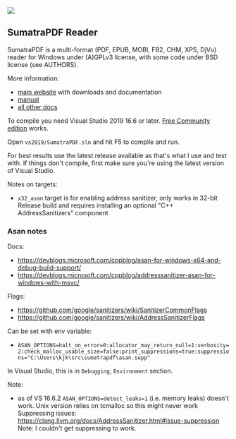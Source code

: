 ![](https://github.com/sumatrapdfreader/sumatrapdf/workflows/Build/badge.svg)

## SumatraPDF Reader

SumatraPDF is a multi-format (PDF, EPUB, MOBI, FB2, CHM, XPS, DjVu) reader
for Windows under (A)GPLv3 license, with some code under BSD license (see
AUTHORS).

More information:
* [main website](https://www.sumatrapdfreader.org) with downloads and documentation
* [manual](https://www.sumatrapdfreader.org/manual.html)
* [all other docs](https://www.sumatrapdfreader.org/docs/SumatraPDF-documentation-fed36a5624d443fe9f7be0e410ecd715.html)

To compile you need Visual Studio 2019 16.6 or later. [Free Community edition](https://www.visualstudio.com/vs/community/) works.

Open `vs2019/SumatraPDF.sln` and hit F5 to compile and run.

For best results use the latest release available as that's what I use and test with.
If things don't compile, first make sure you're using the latest version of Visual Studio.

Notes on targets:
* `x32_asan` target is for enabling address sanitizer, only works in 32-bit Release build and requires installing an optional "C++ AddressSanitizers" component

### Asan notes

Docs:
* https://devblogs.microsoft.com/cppblog/asan-for-windows-x64-and-debug-build-support/
* https://devblogs.microsoft.com/cppblog/addresssanitizer-asan-for-windows-with-msvc/


Flags:
* https://github.com/google/sanitizers/wiki/SanitizerCommonFlags
* https://github.com/google/sanitizers/wiki/AddressSanitizerFlags

Can be set with env variable:
* `ASAN_OPTIONS=halt_on_error=0:allocator_may_return_null=1:verbosity=2:check_malloc_usable_size=false:print_suppressions=true:suppressions="C:\Users\kjk\src\sumatrapdf\asan.supp"`

In Visual Studio, this is in  `Debugging`, `Environment` section.

Note:
* as of VS 16.6.2 `ASAN_OPTIONS=detect_leaks=1` (i.e. memory leaks) doesn't work.
  Unix version relies on tcmalloc so this might never work
Suppressing issues: https://clang.llvm.org/docs/AddressSanitizer.html#issue-suppression
Note: I couldn't get suppressing to work.
